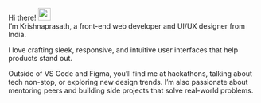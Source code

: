 Hi there! <img src="https://emojis.slackmojis.com/emojis/images/1536351075/4594/blob-wave.gif" width="25"/> <br>
I’m Krishnaprasath, a front-end web developer and UI/UX designer from India.

I love crafting sleek, responsive, and intuitive user interfaces that help products stand out.

Outside of VS Code and Figma, you’ll find me at hackathons, talking about tech non-stop, or exploring new design trends. I’m also passionate about mentoring peers and building side projects that solve real-world problems.
